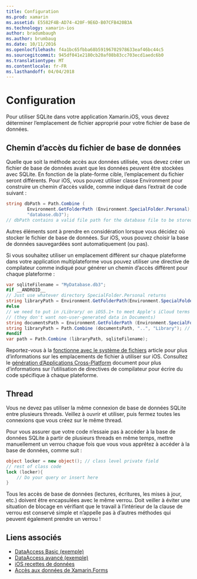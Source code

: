 ```yaml
---
title: Configuration
ms.prod: xamarin
ms.assetid: E5582F4B-AD74-420F-9E6D-B07CFB420B3A
ms.technology: xamarin-ios
author: bradumbaugh
ms.author: brumbaug
ms.date: 10/11/2016
ms.openlocfilehash: f4a1bc65fbba68b59196702978633eaf46bc44c5
ms.sourcegitcommit: 945df041e2180cb20af08b83cc703ecd1aedc6b0
ms.translationtype: MT
ms.contentlocale: fr-FR
ms.lasthandoff: 04/04/2018
---
```

# <a name="configuration"></a>Configuration

Pour utiliser SQLite dans votre application Xamarin.iOS, vous devez déterminer l’emplacement de fichier approprié pour votre fichier de base de données.

## <a name="database-file-path"></a>Chemin d’accès du fichier de base de données

Quelle que soit la méthode accès aux données utilisée, vous devez créer un fichier de base de données avant que les données peuvent être stockées avec SQLite. En fonction de la plate-forme cible, l’emplacement du fichier seront différents. Pour iOS, vous pouvez utiliser classe Environment pour construire un chemin d’accès valide, comme indiqué dans l’extrait de code suivant :

```csharp
string dbPath = Path.Combine (
        Environment.GetFolderPath (Environment.SpecialFolder.Personal),
        "database.db3");
// dbPath contains a valid file path for the database file to be stored
```

Autres éléments sont à prendre en considération lorsque vous décidez où stocker le fichier de base de données. Sur iOS, vous pouvez choisir la base de données sauvegardées sont automatiquement (ou pas).

Si vous souhaitez utiliser un emplacement différent sur chaque plateforme dans votre application multiplateforme vous pouvez utiliser une directive de compilateur comme indiqué pour générer un chemin d’accès différent pour chaque plateforme :

```csharp
var sqliteFilename = "MyDatabase.db3";
#if __ANDROID__
// Just use whatever directory SpecialFolder.Personal returns
string libraryPath = Environment.GetFolderPath(Environment.SpecialFolder.Personal); ;
#else
// we need to put in /Library/ on iOS5.1+ to meet Apple's iCloud terms
// (they don't want non-user-generated data in Documents)
string documentsPath = Environment.GetFolderPath (Environment.SpecialFolder.Personal); // Documents folder
string libraryPath = Path.Combine (documentsPath, "..", "Library"); // Library folder instead
#endif
var path = Path.Combine (libraryPath, sqliteFilename);
```

Reportez-vous à la [fonctionne avec le système de fichiers](~/ios/app-fundamentals/file-system.md) article pour plus d’informations sur les emplacements de fichier à utiliser sur iOS. Consultez le [génération d’Applications Cross-Platform](~/cross-platform/app-fundamentals/building-cross-platform-applications/index.md) document pour plus d’informations sur l’utilisation de directives de compilateur pour écrire du code spécifique à chaque plateforme.

## <a name="threading"></a>Thread

Vous ne devez pas utiliser la même connexion de base de données SQLite entre plusieurs threads. Veillez à ouvrir et utiliser, puis fermez toutes les connexions que vous créez sur le même thread.

Pour vous assurer que votre code n’essaie pas à accéder à la base de données SQLite à partir de plusieurs threads en même temps, mettre manuellement un verrou chaque fois que vous vous apprêtez à accéder à la base de données, comme suit :

```csharp
object locker = new object(); // class level private field
// rest of class code
lock (locker){
    // Do your query or insert here
}
```

Tous les accès de base de données (lectures, écritures, les mises à jour, etc.) doivent être encapsulées avec le même verrou. Doit veiller à éviter une situation de blocage en vérifiant que le travail à l’intérieur de la clause de verrou est conservé simple et n’appelle pas à d’autres méthodes qui peuvent également prendre un verrou !


## <a name="related-links"></a>Liens associés

- [DataAccess Basic (exemple)](https://github.com/xamarin/mobile-samples/tree/master/DataAccess/Basic)
- [DataAccess avancé (exemple)](https://github.com/xamarin/mobile-samples/tree/master/DataAccess/Advanced)
- [iOS recettes de données](https://developer.xamarin.com/recipes/ios/data/sqlite/)
- [Accès aux données de Xamarin.Forms](~/xamarin-forms/app-fundamentals/databases.md)

